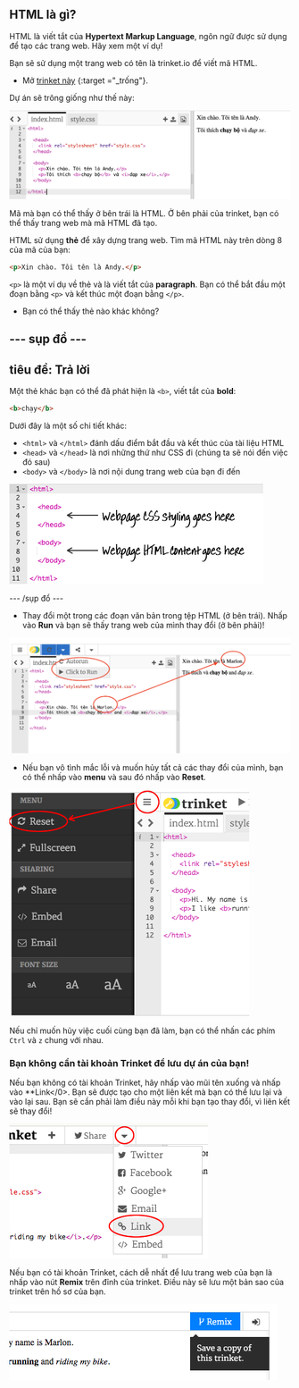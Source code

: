 ## HTML là gì?

HTML là viết tắt của **Hypertext Markup Language**, ngôn ngữ được sử dụng để tạo các trang web. Hãy xem một ví dụ!

Bạn sẽ sử dụng một trang web có tên là trinket.io để viết mã HTML.

+ Mở [trinket này](http://jumpto.cc/web-intro) {:target ="_trống"}.

Dự án sẽ trông giống như thế này:

![ảnh chụp màn hình](images/birthday-starter.png)

Mã mà bạn có thể thấy ở bên trái là HTML. Ở bên phải của trinket, bạn có thể thấy trang web mà mã HTML đã tạo.

HTML sử dụng **thẻ** để xây dựng trang web. Tìm mã HTML này trên dòng 8 của mã của bạn:

```html
<p>Xin chào. Tôi tên là Andy.</p>
```

`<p>` là một ví dụ về thẻ và là viết tắt của **paragraph**. Bạn có thể bắt đầu một đoạn bằng `<p>` và kết thúc một đoạn bằng `</p>`.

+ Bạn có thể thấy thẻ nào khác không?

## \--- sụp đổ \---

## tiêu đề: Trả lời

Một thẻ khác bạn có thể đã phát hiện là `<b>`, viết tắt của **bold**:

```html
<b>chạy</b>
```

Dưới đây là một số chi tiết khác:

+ `<html>` và `</html>` đánh dấu điểm bắt đầu và kết thúc của tài liệu HTML
+ `<head>` và `</head>` là nơi những thứ như CSS đi (chúng ta sẽ nói đến việc đó sau)
+ `<body>` và `</body>` là nơi nội dung trang web của bạn đi đến

![ảnh chụp màn hình](images/birthday-head-body.png)

\--- /sụp đổ \---

+ Thay đổi một trong các đoạn văn bản trong tệp HTML (ở bên trái). Nhấp vào **Run** và bạn sẽ thấy trang web của mình thay đổi (ở bên phải)!

![ảnh chụp màn hình](images/birthday-edit-html.png)

+ Nếu bạn vô tình mắc lỗi và muốn hủy tất cả các thay đổi của mình, bạn có thể nhấp vào **menu** và sau đó nhấp vào **Reset**.

![ảnh chụp màn hình](images/birthday-reset.png)

Nếu chỉ muốn hủy việc cuối cùng bạn đã làm, bạn có thể nhấn các phím `Ctrl` và `z` chung với nhau.

### Bạn không cần tài khoản Trinket để lưu dự án của bạn!

Nếu bạn không có tài khoản Trinket, hãy nhấp vào mũi tên </strong>xuống</strong> và nhấp vào **Link</0>. Bạn sẽ được tạo cho một liên kết mà bạn có thể lưu lại và vào lại sau. Bạn sẽ cần phải làm điều này mỗi khi bạn tạo thay đổi, vì liên kết sẽ thay đổi!</p> 

![ảnh chụp màn hình](images/birthday-link.png)

Nếu bạn có tài khoản Trinket, cách dễ nhất để lưu trang web của bạn là nhấp vào nút **Remix** trên đỉnh của trinket. Điều này sẽ lưu một bản sao của trinket trên hồ sơ của bạn.

![ảnh chụp màn hình](images/birthday-remix.png)